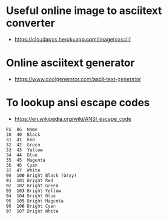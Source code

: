 
# Useful online image to asciitext converter
-  https://cloudapps.herokuapp.com/imagetoascii/

# Online asciitext generator
- https://www.coolgenerator.com/ascii-text-generator

# To lookup ansi escape codes
-  https://en.wikipedia.org/wiki/ANSI_escape_code

```
FG	BG	Name
30	40	Black
31	41	Red
32	42	Green
33	43	Yellow
34	44	Blue
35	45	Magenta
36	46	Cyan
37	47	White
90	100	Bright Black (Gray)
91	101	Bright Red
92	102	Bright Green
93	103	Bright Yellow
94	104	Bright Blue
95	105	Bright Magenta
96	106	Bright Cyan
97	107	Bright White
```
